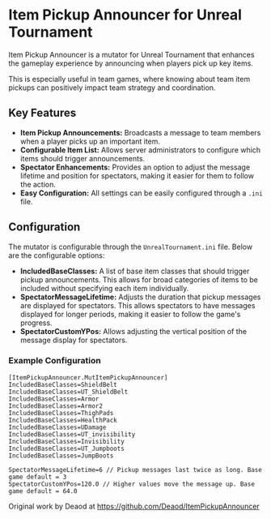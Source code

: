 # Item Pickup Announcer for Unreal Tournament

Item Pickup Announcer is a mutator for Unreal Tournament that enhances the gameplay experience by announcing when players pick up key items.

This is especially useful in team games, where knowing about team item pickups can positively impact team strategy and coordination.

## Key Features

- **Item Pickup Announcements:** Broadcasts a message to team members when a player picks up an important item.
- **Configurable Item List:** Allows server administrators to configure which items should trigger announcements.
- **Spectator Enhancements:** Provides an option to adjust the message lifetime and position for spectators, making it easier for them to follow the action.
- **Easy Configuration:** All settings can be easily configured through a `.ini` file.

## Configuration

The mutator is configurable through the `UnrealTournament.ini` file. Below are the configurable options:

- **IncludedBaseClasses:** A list of base item classes that should trigger pickup announcements. This allows for broad categories of items to be included without specifying each item individually.
- **SpectatorMessageLifetime:** Adjusts the duration that pickup messages are displayed for spectators. This allows spectators to have messages displayed for longer periods, making it easier to follow the game's progress.
- **SpectatorCustomYPos:** Allows adjusting the vertical position of the message display for spectators.

### Example Configuration

```
[ItemPickupAnnouncer.MutItemPickupAnnouncer]
IncludedBaseClasses=ShieldBelt
IncludedBaseClasses=UT_ShieldBelt
IncludedBaseClasses=Armor
IncludedBaseClasses=Armor2
IncludedBaseClasses=ThighPads
IncludedBaseClasses=HealthPack
IncludedBaseClasses=UDamage
IncludedBaseClasses=UT_invisibility
IncludedBaseClasses=Invisibility
IncludedBaseClasses=UT_Jumpboots
IncludedBaseClasses=JumpBoots

SpectatorMessageLifetime=6 // Pickup messages last twice as long. Base game default = 3
SpectatorCustomYPos=120.0 // Higher values move the message up. Base game default = 64.0
```

Original work by Deaod at https://github.com/Deaod/ItemPickupAnnouncer
